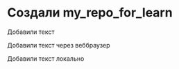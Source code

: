 # Создали my_repo_for_learn

Добавили текст

Добавили текст через веббраузер

Добавили текст локально